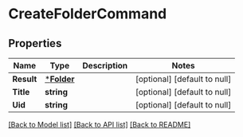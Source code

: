 # CreateFolderCommand

## Properties
Name | Type | Description | Notes
------------ | ------------- | ------------- | -------------
**Result** | [***Folder**](Folder.md) |  | [optional] [default to null]
**Title** | **string** |  | [optional] [default to null]
**Uid** | **string** |  | [optional] [default to null]

[[Back to Model list]](../README.md#documentation-for-models) [[Back to API list]](../README.md#documentation-for-api-endpoints) [[Back to README]](../README.md)



